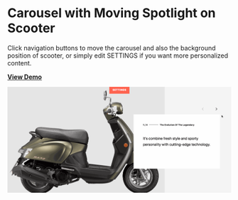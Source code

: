 # Carousel with Moving Spotlight on Scooter

Click navigation buttons to move the carousel and also the background position of scooter, or simply edit SETTINGS if you want more personalized content.  

[**View Demo**](https://pamcy.github.io/50Websites/46-carousel-with-moving-spotlight/)

![Carousel with Moving Spotlight on Scooter](./public/imgs/demo-moving-spotlight.gif)